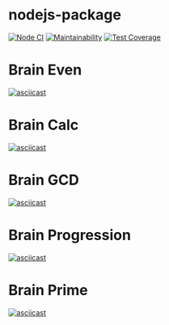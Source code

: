 # nodejs-package

[![Node CI](https://github.com/iuserkv/frontend-project-lvl1/workflows/CI/badge.svg)](https://github.com/iuserkv/frontend-project-lvl1/actions)
[![Maintainability](https://api.codeclimate.com/v1/badges/a99a88d28ad37a79dbf6/maintainability)](https://codeclimate.com/github/codeclimate/codeclimate/maintainability)
[![Test Coverage](https://api.codeclimate.com/v1/badges/a99a88d28ad37a79dbf6/test_coverage)](https://codeclimate.com/github/codeclimate/codeclimate/test_coverage)

# Brain Even
[![asciicast](https://asciinema.org/a/sMKU0AYt4osoqtj0G8eeIbMu5.png)](https://asciinema.org/a/sMKU0AYt4osoqtj0G8eeIbMu5)

# Brain Calc
[![asciicast](https://asciinema.org/a/IaXxQqU0dr2y9NBOF2uCCy3Ow.png)](https://asciinema.org/a/IaXxQqU0dr2y9NBOF2uCCy3Ow)

# Brain GCD
[![asciicast](https://asciinema.org/a/nFrrNpNwI9RdzcNaSj6ECW4TH.png)](https://asciinema.org/a/nFrrNpNwI9RdzcNaSj6ECW4TH)

# Brain Progression
[![asciicast](https://asciinema.org/a/lPJ66lkJyVMpEXyh3LFjoFjKY.png)](https://asciinema.org/a/lPJ66lkJyVMpEXyh3LFjoFjKY)

# Brain Prime
[![asciicast](https://asciinema.org/a/Qd9cQq29xkq5S30xZQ68Rs8ha.png)](https://asciinema.org/a/Qd9cQq29xkq5S30xZQ68Rs8ha)